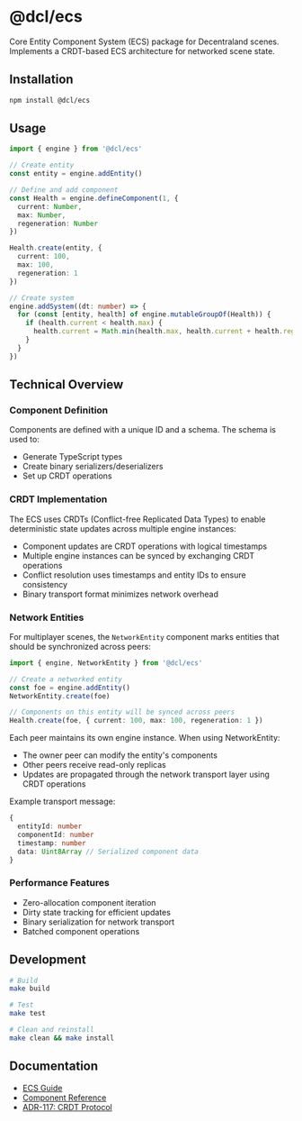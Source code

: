 # @dcl/ecs

Core Entity Component System (ECS) package for Decentraland scenes. Implements a CRDT-based ECS architecture for networked scene state.

## Installation

```bash
npm install @dcl/ecs
```

## Usage

```typescript
import { engine } from '@dcl/ecs'

// Create entity
const entity = engine.addEntity()

// Define and add component
const Health = engine.defineComponent(1, {
  current: Number,
  max: Number,
  regeneration: Number
})

Health.create(entity, {
  current: 100,
  max: 100,
  regeneration: 1
})

// Create system
engine.addSystem((dt: number) => {
  for (const [entity, health] of engine.mutableGroupOf(Health)) {
    if (health.current < health.max) {
      health.current = Math.min(health.max, health.current + health.regeneration * dt)
    }
  }
})
```

## Technical Overview

### Component Definition

Components are defined with a unique ID and a schema. The schema is used to:

- Generate TypeScript types
- Create binary serializers/deserializers
- Set up CRDT operations

### CRDT Implementation

The ECS uses CRDTs (Conflict-free Replicated Data Types) to enable deterministic state updates across multiple engine instances:

- Component updates are CRDT operations with logical timestamps
- Multiple engine instances can be synced by exchanging CRDT operations
- Conflict resolution uses timestamps and entity IDs to ensure consistency
- Binary transport format minimizes network overhead

### Network Entities

For multiplayer scenes, the `NetworkEntity` component marks entities that should be synchronized across peers:

```typescript
import { engine, NetworkEntity } from '@dcl/ecs'

// Create a networked entity
const foe = engine.addEntity()
NetworkEntity.create(foe)

// Components on this entity will be synced across peers
Health.create(foe, { current: 100, max: 100, regeneration: 1 })
```

Each peer maintains its own engine instance. When using NetworkEntity:

- The owner peer can modify the entity's components
- Other peers receive read-only replicas
- Updates are propagated through the network transport layer using CRDT operations

Example transport message:

```typescript
{
  entityId: number
  componentId: number
  timestamp: number
  data: Uint8Array // Serialized component data
}
```

### Performance Features

- Zero-allocation component iteration
- Dirty state tracking for efficient updates
- Binary serialization for network transport
- Batched component operations

## Development

```bash
# Build
make build

# Test
make test

# Clean and reinstall
make clean && make install
```

## Documentation

- [ECS Guide](https://docs.decentraland.org/creator/development-guide/sdk7/entities-components/)
- [Component Reference](https://docs.decentraland.org/creator/development-guide/sdk7/components/)
- [ADR-117: CRDT Protocol](https://adr.decentraland.org/adr/ADR-117)
